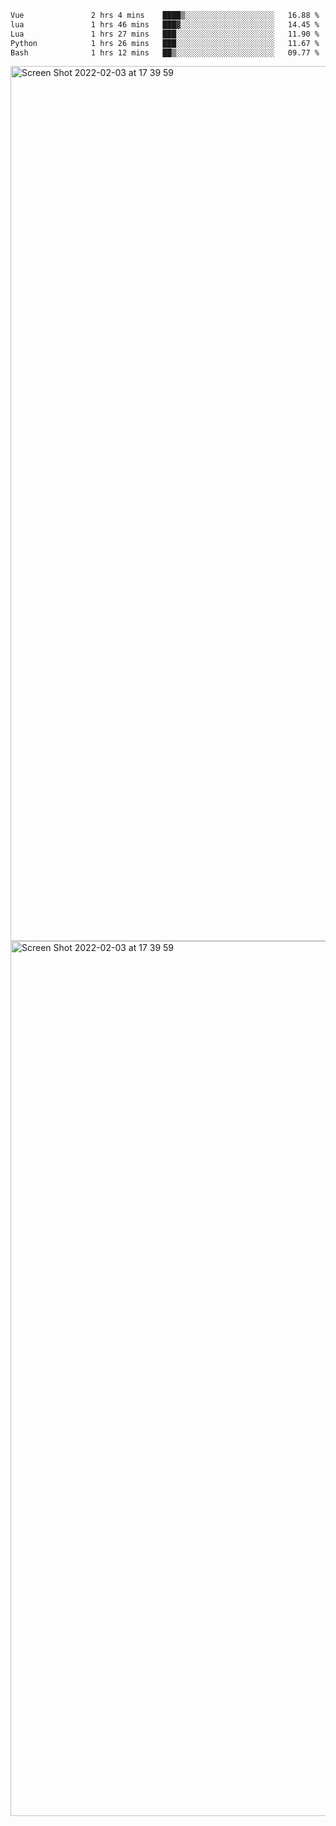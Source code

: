 <!--START_SECTION:waka-->

```txt
Vue               2 hrs 4 mins    ████▒░░░░░░░░░░░░░░░░░░░░   16.88 %
lua               1 hrs 46 mins   ███▓░░░░░░░░░░░░░░░░░░░░░   14.45 %
Lua               1 hrs 27 mins   ███░░░░░░░░░░░░░░░░░░░░░░   11.90 %
Python            1 hrs 26 mins   ███░░░░░░░░░░░░░░░░░░░░░░   11.67 %
Bash              1 hrs 12 mins   ██▒░░░░░░░░░░░░░░░░░░░░░░   09.77 %
```

<!--END_SECTION:waka-->

<img width="1400" alt="Screen Shot 2022-02-03 at 17 39 59" src="https://user-images.githubusercontent.com/45716542/152387304-f2b60485-53a6-4f4b-a818-5cefb1b0c0ae.png">
<img width="1400" alt="Screen Shot 2022-02-03 at 17 39 59" src="https://user-images.githubusercontent.com/45716542/152387273-ea5cdf21-2a45-44da-8bef-00c1763b1d42.png">
